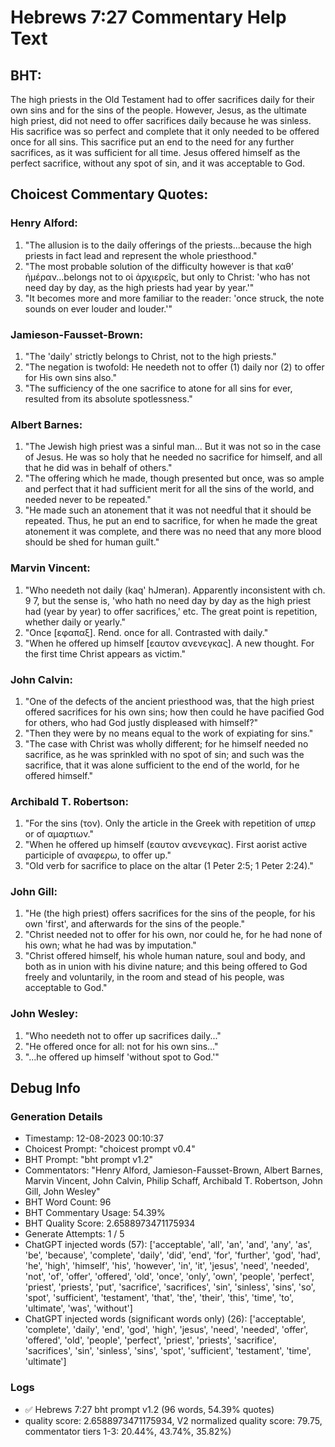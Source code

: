 # Hebrews 7:27 Commentary Help Text

## BHT:
The high priests in the Old Testament had to offer sacrifices daily for their own sins and for the sins of the people. However, Jesus, as the ultimate high priest, did not need to offer sacrifices daily because he was sinless. His sacrifice was so perfect and complete that it only needed to be offered once for all sins. This sacrifice put an end to the need for any further sacrifices, as it was sufficient for all time. Jesus offered himself as the perfect sacrifice, without any spot of sin, and it was acceptable to God.

## Choicest Commentary Quotes:
### Henry Alford:
1. "The allusion is to the daily offerings of the priests...because the high priests in fact lead and represent the whole priesthood." 
2. "The most probable solution of the difficulty however is that καθʼ ἡμέραν...belongs not to οἱ ἀρχιερεῖς, but only to Christ: 'who has not need day by day, as the high priests had year by year.'"
3. "It becomes more and more familiar to the reader: 'once struck, the note sounds on ever louder and louder.'"

### Jamieson-Fausset-Brown:
1. "The 'daily' strictly belongs to Christ, not to the high priests."
2. "The negation is twofold: He needeth not to offer (1) daily nor (2) to offer for His own sins also."
3. "The sufficiency of the one sacrifice to atone for all sins for ever, resulted from its absolute spotlessness."

### Albert Barnes:
1. "The Jewish high priest was a sinful man... But it was not so in the case of Jesus. He was so holy that he needed no sacrifice for himself, and all that he did was in behalf of others."
2. "The offering which he made, though presented but once, was so ample and perfect that it had sufficient merit for all the sins of the world, and needed never to be repeated."
3. "He made such an atonement that it was not needful that it should be repeated. Thus, he put an end to sacrifice, for when he made the great atonement it was complete, and there was no need that any more blood should be shed for human guilt."

### Marvin Vincent:
1. "Who needeth not daily (kaq' hJmeran). Apparently inconsistent with ch. 9 7, but the sense is, 'who hath no need day by day as the high priest had (year by year) to offer sacrifices,' etc. The great point is repetition, whether daily or yearly." 
2. "Once [εφαπαξ]. Rend. once for all. Contrasted with daily."
3. "When he offered up himself [εαυτον ανενεγκας]. A new thought. For the first time Christ appears as victim."

### John Calvin:
1. "One of the defects of the ancient priesthood was, that the high priest offered sacrifices for his own sins; how then could he have pacified God for others, who had God justly displeased with himself?"
2. "Then they were by no means equal to the work of expiating for sins."
3. "The case with Christ was wholly different; for he himself needed no sacrifice, as he was sprinkled with no spot of sin; and such was the sacrifice, that it was alone sufficient to the end of the world, for he offered himself."

### Archibald T. Robertson:
1. "For the sins (τον). Only the article in the Greek with repetition of υπερ or of αμαρτιων."
2. "When he offered up himself (εαυτον ανενεγκας). First aorist active participle of αναφερω, to offer up."
3. "Old verb for sacrifice to place on the altar (1 Peter 2:5; 1 Peter 2:24)."

### John Gill:
1. "He (the high priest) offers sacrifices for the sins of the people, for his own 'first', and afterwards for the sins of the people."
2. "Christ needed not to offer for his own, nor could he, for he had none of his own; what he had was by imputation."
3. "Christ offered himself, his whole human nature, soul and body, and both as in union with his divine nature; and this being offered to God freely and voluntarily, in the room and stead of his people, was acceptable to God."

### John Wesley:
1. "Who needeth not to offer up sacrifices daily..."
2. "He offered once for all: not for his own sins..."
3. "...he offered up himself 'without spot to God.'"


## Debug Info
### Generation Details
- Timestamp: 12-08-2023 00:10:37
- Choicest Prompt: "choicest prompt v0.4"
- BHT Prompt: "bht prompt v1.2"
- Commentators: "Henry Alford, Jamieson-Fausset-Brown, Albert Barnes, Marvin Vincent, John Calvin, Philip Schaff, Archibald T. Robertson, John Gill, John Wesley"
- BHT Word Count: 96
- BHT Commentary Usage: 54.39%
- BHT Quality Score: 2.6588973471175934
- Generate Attempts: 1 / 5
- ChatGPT injected words (57):
	['acceptable', 'all', 'an', 'and', 'any', 'as', 'be', 'because', 'complete', 'daily', 'did', 'end', 'for', 'further', 'god', 'had', 'he', 'high', 'himself', 'his', 'however', 'in', 'it', 'jesus', 'need', 'needed', 'not', 'of', 'offer', 'offered', 'old', 'once', 'only', 'own', 'people', 'perfect', 'priest', 'priests', 'put', 'sacrifice', 'sacrifices', 'sin', 'sinless', 'sins', 'so', 'spot', 'sufficient', 'testament', 'that', 'the', 'their', 'this', 'time', 'to', 'ultimate', 'was', 'without']
- ChatGPT injected words (significant words only) (26):
	['acceptable', 'complete', 'daily', 'end', 'god', 'high', 'jesus', 'need', 'needed', 'offer', 'offered', 'old', 'people', 'perfect', 'priest', 'priests', 'sacrifice', 'sacrifices', 'sin', 'sinless', 'sins', 'spot', 'sufficient', 'testament', 'time', 'ultimate']

### Logs
- ✅ Hebrews 7:27 bht prompt v1.2 (96 words, 54.39% quotes)
- quality score: 2.6588973471175934, V2 normalized quality score: 79.75, commentator tiers 1-3: 20.44%, 43.74%, 35.82%)